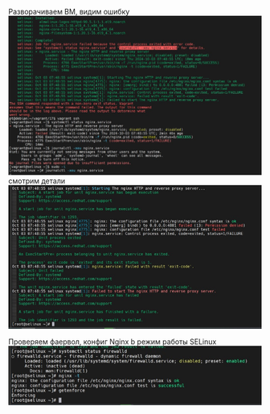 Разворачиваем ВМ, видим ошибку
![Ошибка при запуске nginx](img/1.jpg)
смотрим детали
![Ошибка при запуске nginx](img/2.jpg)

Проверяем фаервол, конфиг Nginx b режим работы SELinux
![Ghjdthrf nginx](img/3.jpg)
